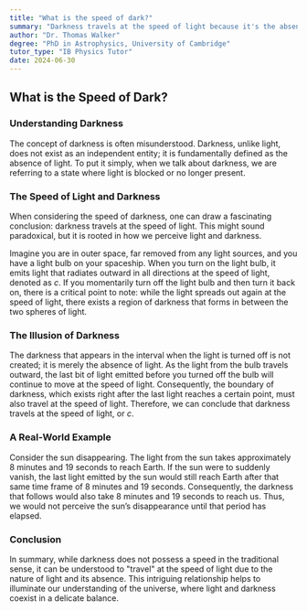 ```yaml
---
title: "What is the speed of dark?"
summary: "Darkness travels at the speed of light because it's the absence of light. When light is blocked, the lack of light, or darkness, appears to move at the speed of light. This means if the sun disappeared, we wouldn't see it for 8 minutes and 19 seconds, the time it takes light from the sun to reach Earth."
author: "Dr. Thomas Walker"
degree: "PhD in Astrophysics, University of Cambridge"
tutor_type: "IB Physics Tutor"
date: 2024-06-30
---
```


## What is the Speed of Dark?

### Understanding Darkness

The concept of darkness is often misunderstood. Darkness, unlike light, does not exist as an independent entity; it is fundamentally defined as the absence of light. To put it simply, when we talk about darkness, we are referring to a state where light is blocked or no longer present. 

### The Speed of Light and Darkness

When considering the speed of darkness, one can draw a fascinating conclusion: darkness travels at the speed of light. This might sound paradoxical, but it is rooted in how we perceive light and darkness. 

Imagine you are in outer space, far removed from any light sources, and you have a light bulb on your spaceship. When you turn on the light bulb, it emits light that radiates outward in all directions at the speed of light, denoted as $c$. If you momentarily turn off the light bulb and then turn it back on, there is a critical point to note: while the light spreads out again at the speed of light, there exists a region of darkness that forms in between the two spheres of light.

### The Illusion of Darkness

The darkness that appears in the interval when the light is turned off is not created; it is merely the absence of light. As the light from the bulb travels outward, the last bit of light emitted before you turned off the bulb will continue to move at the speed of light. Consequently, the boundary of darkness, which exists right after the last light reaches a certain point, must also travel at the speed of light. Therefore, we can conclude that darkness travels at the speed of light, or $c$.

### A Real-World Example

Consider the sun disappearing. The light from the sun takes approximately 8 minutes and 19 seconds to reach Earth. If the sun were to suddenly vanish, the last light emitted by the sun would still reach Earth after that same time frame of 8 minutes and 19 seconds. Consequently, the darkness that follows would also take 8 minutes and 19 seconds to reach us. Thus, we would not perceive the sun’s disappearance until that period has elapsed.

### Conclusion

In summary, while darkness does not possess a speed in the traditional sense, it can be understood to "travel" at the speed of light due to the nature of light and its absence. This intriguing relationship helps to illuminate our understanding of the universe, where light and darkness coexist in a delicate balance.
    